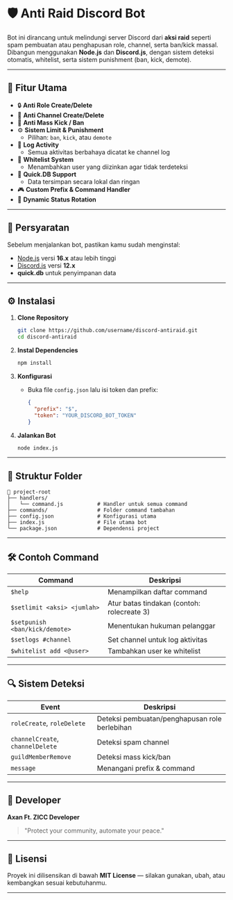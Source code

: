 # 🛡️ Anti Raid Discord Bot

Bot ini dirancang untuk melindungi server Discord dari **aksi raid** seperti spam pembuatan atau penghapusan role, channel, serta ban/kick massal.  
Dibangun menggunakan **Node.js** dan **Discord.js**, dengan sistem deteksi otomatis, whitelist, serta sistem punishment (ban, kick, demote).

---

## 🚀 Fitur Utama

- 🔒 **Anti Role Create/Delete**
- 🧱 **Anti Channel Create/Delete**
- 🚫 **Anti Mass Kick / Ban**
- ⚙️ **Sistem Limit & Punishment**
  - Pilihan: `ban`, `kick`, atau `demote`
- 📝 **Log Activity**
  - Semua aktivitas berbahaya dicatat ke channel log
- 👑 **Whitelist System**
  - Menambahkan user yang diizinkan agar tidak terdeteksi
- 💾 **Quick.DB Support**
  - Data tersimpan secara lokal dan ringan
- 🎮 **Custom Prefix & Command Handler**
- 💬 **Dynamic Status Rotation**

---

## 🧩 Persyaratan

Sebelum menjalankan bot, pastikan kamu sudah menginstal:

- [Node.js](https://nodejs.org/en/) versi **16.x** atau lebih tinggi  
- [Discord.js](https://discord.js.org/) versi **12.x**
- **quick.db** untuk penyimpanan data  

---

## ⚙️ Instalasi

1. **Clone Repository**
   ```bash
   git clone https://github.com/username/discord-antiraid.git
   cd discord-antiraid

2. **Instal Dependencies**

   ```bash
   npm install
   ```

3. **Konfigurasi**

   * Buka file `config.json` lalu isi token dan prefix:

     ```json
     {
       "prefix": "$",
       "token": "YOUR_DISCORD_BOT_TOKEN"
     }
     ```

4. **Jalankan Bot**

   ```bash
   node index.js
   ```

---

## 🧠 Struktur Folder

```
📁 project-root
├── handlers/
│   └── command.js           # Handler untuk semua command
├── commands/                # Folder command tambahan
├── config.json              # Konfigurasi utama
├── index.js                 # File utama bot
└── package.json             # Dependensi project
```

---

## 🛠️ Contoh Command

| Command                        | Deskripsi                                  |
| ------------------------------ | ------------------------------------------ |
| `$help`                        | Menampilkan daftar command                 |
| `$setlimit <aksi> <jumlah>`    | Atur batas tindakan (contoh: rolecreate 3) |
| `$setpunish <ban/kick/demote>` | Menentukan hukuman pelanggar               |
| `$setlogs #channel`            | Set channel untuk log aktivitas            |
| `$whitelist add <@user>`       | Tambahkan user ke whitelist                |

---

## 🔍 Sistem Deteksi

| Event                            | Deskripsi                                     |
| -------------------------------- | --------------------------------------------- |
| `roleCreate`, `roleDelete`       | Deteksi pembuatan/penghapusan role berlebihan |
| `channelCreate`, `channelDelete` | Deteksi spam channel                          |
| `guildMemberRemove`              | Deteksi mass kick/ban                         |
| `message`                        | Menangani prefix & command                    |

---

## 👥 Developer

**Axan Ft. ZICC Developer**

> "Protect your community, automate your peace."

---

## 📜 Lisensi

Proyek ini dilisensikan di bawah **MIT License** — silakan gunakan, ubah, atau kembangkan sesuai kebutuhanmu.

---
